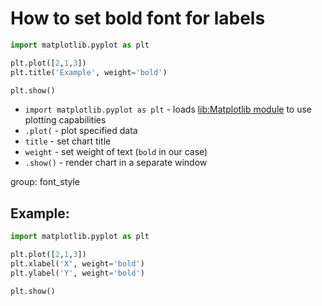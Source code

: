 # How to set bold font for labels

```python
import matplotlib.pyplot as plt

plt.plot([2,1,3])
plt.title('Example', weight='bold')

plt.show()
```

- `import matplotlib.pyplot as plt` - loads [lib:Matplotlib module](python-matplotlib/how-to-install-matplotlib-python-lib-in-ubuntu-ubuntuversion) to use plotting capabilities
- `.plot(` - plot specified data
- `title` - set chart title
- `weight` - set weight of text (`bold` in our case)
- `.show()` - render chart in a separate window

group: font_style

## Example: 
```python
import matplotlib.pyplot as plt

plt.plot([2,1,3])
plt.xlabel('X', weight='bold')
plt.ylabel('Y', weight='bold')

plt.show()
```

